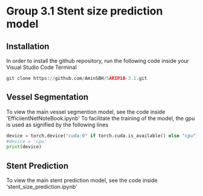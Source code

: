 # Group 3.1 Stent size prediction model
## Installation
In order to install the github repository, run the following code inside your Visual Studio Code Terminal
```python
git clone https://github.com/AminSBH/5ARIP10-3.1.git
```

## Vessel Segmentation

To view the main vessel segmention model, see the code inside 'EfficiientNetNoteBook.ipynb'
To facilitate the training of the model, the gpu is used as signified by the following lines
```python
device = torch.device("cuda:0" if torch.cuda.is_available() else "cpu")
#device = 'cpu'
print(device)
```

## Stent Prediction
To view the main stent prediction model, see the code inside 'stent_size_prediction.ipynb'
```python

```
